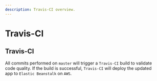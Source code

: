 ```yaml
---
description: Travis-CI overview.
---
```


# Travis-CI

## Travis-CI

All commits performed on `master` will trigger a `Travis-CI` build to validate code quality. If the build is successful, `Travis-CI` will deploy the updated app to `Elastic Beanstalk` on `AWS`.

